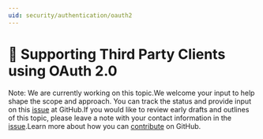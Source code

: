 ```yaml
---
uid: security/authentication/oauth2
---
```

  # 🔧 Supporting Third Party Clients using OAuth 2.0

Note: We are currently working on this topic.We welcome your input to help shape the scope and approach. You can track the status and provide input on this [issue](https://github.com/aspnet/Docs/issues/86) at GitHub.If you would like to review early drafts and outlines of this topic, please leave a note with your contact information in the [issue](https://github.com/aspnet/Docs/issues/86).Learn more about how you can [contribute](https://github.com/aspnet/Docs/blob/master/CONTRIBUTING.md) on GitHub.

